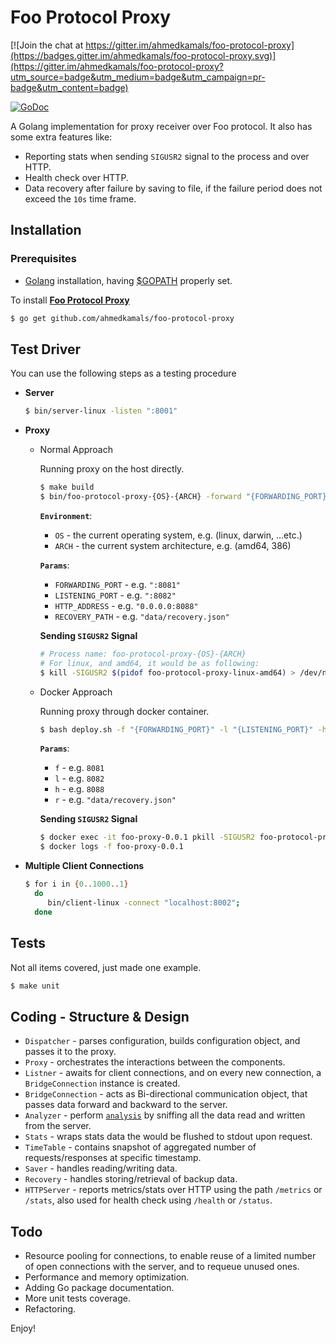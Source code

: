 Foo Protocol Proxy
==================

[![Join the chat at https://gitter.im/ahmedkamals/foo-protocol-proxy](https://badges.gitter.im/ahmedkamals/foo-protocol-proxy.svg)](https://gitter.im/ahmedkamals/foo-protocol-proxy?utm_source=badge&utm_medium=badge&utm_campaign=pr-badge&utm_content=badge)

[![GoDoc](https://godoc.org/github.com/ahmedkamals/foo-protocol-proxy?status.svg)](https://godoc.org/github.com/ahmedkamals/foo-protocol-proxy "API Documentation")

A Golang implementation for proxy receiver over Foo protocol.
It also has some extra features like:

- Reporting stats when sending `SIGUSR2` signal to the process and over HTTP.
- Health check over HTTP.
- Data recovery after failure by saving to file, if the failure period does not exceed the `10s` time frame.

Installation
------------

### Prerequisites

* [Golang][1] installation, having [$GOPATH][2] properly set.

To install [**Foo Protocol Proxy**][3]

```bash
$ go get github.com/ahmedkamals/foo-protocol-proxy
```

Test Driver
-----------

You can use the following steps as a testing procedure

  * **Server**
    ```bash
    $ bin/server-linux -listen ":8001"
    ```

  * **Proxy**
    - Normal Approach
    
        Running proxy on the host directly.
        
        ```bash
        $ make build
        $ bin/foo-protocol-proxy-{OS}-{ARCH} -forward "{FORWARDING_PORT}" -listen "{LISTENING_PORT}" -http "{HTTP_ADDRESS}" -recovery-path "{RECOVERY_PATH}"
        ```
        
        **`Environment`**:
        + `OS` - the current operating system, e.g. (linux, darwin, ...etc.)
        + `ARCH` - the current system architecture, e.g. (amd64, 386)
            
        **`Params`**:           
        + `FORWARDING_PORT` - e.g. `":8081"`
        + `LISTENING_PORT` - e.g. `":8082"`
        + `HTTP_ADDRESS` - e.g. `"0.0.0.0:8088"`
        + `RECOVERY_PATH` - e.g. `"data/recovery.json"`
        
        **Sending `SIGUSR2` Signal**
                  
        ```bash
        # Process name: foo-protocol-proxy-{OS}-{ARCH}
        # For linux, and amd64, it would be as following:
        $ kill -SIGUSR2 $(pidof foo-protocol-proxy-linux-amd64) > /dev/null 2>&1
        ```
                   
    - Docker Approach
       
       Running proxy through docker container.
       
       ```bash
       $ bash deploy.sh -f "{FORWARDING_PORT}" -l "{LISTENING_PORT}" -h "{HTTP_ADDRESS}" -r "{RECOVERY_PATH}"
       ```
        
       **`Params`**:
       + `f` - e.g. `8081`
       + `l` - e.g. `8082`
       + `h` - e.g. `8088`
       + `r` - e.g. `"data/recovery.json"`
       
       **Sending `SIGUSR2` Signal**
         
       ```bash
       $ docker exec -it foo-proxy-0.0.1 pkill -SIGUSR2 foo-protocol-proxy > /dev/null 2>&1
       $ docker logs -f foo-proxy-0.0.1
       ```
       
  * **Multiple Client Connections**
    ```bash
    $ for i in {0..1000..1}
      do 
         bin/client-linux -connect "localhost:8002";
      done
    ```

## Tests
    
Not all items covered, just made one example.
    
```bash
$ make unit
```

## Coding - __Structure & Design__
* `Dispatcher` - parses configuration, builds configuration object,
and passes it to the proxy.
* `Proxy` - orchestrates the interactions between the components. 
* `Listner` - awaits for client connections, and on every new connection, 
a `BridgeConnection` instance is created.
* `BridgeConnection` - acts as Bi-directional communication object, that
passes data forward and backward to the server.
* `Analyzer` - perform [`analysis`][4] by sniffing all the data read and written from the server.
* `Stats` - wraps stats data the would be flushed to stdout upon request.
* `TimeTable` - contains snapshot of aggregated number of requests/responses at specific timestamp.
* `Saver` - handles reading/writing data. 
* `Recovery` - handles storing/retrieval of backup data. 
* `HTTPServer` - reports metrics/stats over HTTP using the path `/metrics` or `/stats`,
also used for health check using `/health` or `/status`.

## Todo
   - Resource pooling for connections, to enable reuse of a limited number of open connections with the server,
     and to requeue unused ones.
   - Performance and memory optimization.
   - Adding Go package documentation.
   - More unit tests coverage.
   - Refactoring.

Enjoy!

[1]: https://golang.org/dl/
[2]: https://golang.org/doc/install
[3]: https://github.com/ahmedkamals/foo-protocol-proxy
[4]: https://godoc.org/github.com/ahmedkamals/foo-protocol-proxy/analysis "API Documentation"
